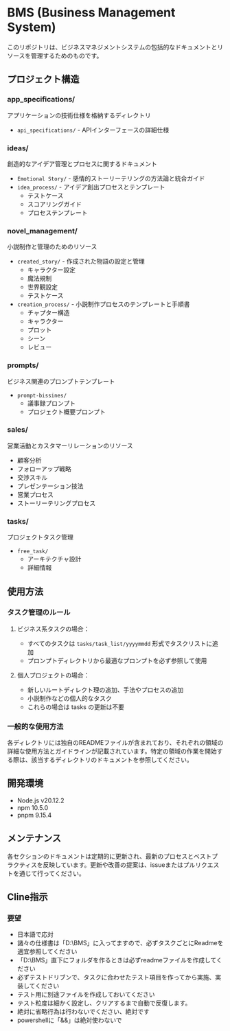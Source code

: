 # BMS (Business Management System)

このリポジトリは、ビジネスマネジメントシステムの包括的なドキュメントとリソースを管理するためのものです。

## プロジェクト構造

### app_specifications/
アプリケーションの技術仕様を格納するディレクトリ
- `api_specifications/` - APIインターフェースの詳細仕様

### ideas/
創造的なアイデア管理とプロセスに関するドキュメント
- `Emotional Story/` - 感情的ストーリーテリングの方法論と統合ガイド
- `idea_process/` - アイデア創出プロセスとテンプレート
  - テストケース
  - スコアリングガイド
  - プロセステンプレート

### novel_management/
小説制作と管理のためのリソース
- `created_story/` - 作成された物語の設定と管理
  - キャラクター設定
  - 魔法規制
  - 世界観設定
  - テストケース
- `creation_process/` - 小説制作プロセスのテンプレートと手順書
  - チャプター構造
  - キャラクター
  - プロット
  - シーン
  - レビュー

### prompts/
ビジネス関連のプロンプトテンプレート
- `prompt-bissines/`
  - 議事録プロンプト
  - プロジェクト概要プロンプト

### sales/
営業活動とカスタマーリレーションのリソース
- 顧客分析
- フォローアップ戦略
- 交渉スキル
- プレゼンテーション技法
- 営業プロセス
- ストーリーテリングプロセス

### tasks/
プロジェクトタスク管理
- `free_task/`
  - アーキテクチャ設計
  - 詳細情報

## 使用方法

### タスク管理のルール
1. ビジネス系タスクの場合：
   - すべてのタスクは `tasks/task_list/yyyymmdd` 形式でタスクリストに追加
   - プロンプトディレクトリから最適なプロンプトを必ず参照して使用

2. 個人プロジェクトの場合：
   - 新しいルートディレクト理の追加、手法やプロセスの追加
   - 小説制作などの個人的なタスク
   - これらの場合は tasks の更新は不要

### 一般的な使用方法
各ディレクトリには独自のREADMEファイルが含まれており、それぞれの領域の詳細な使用方法とガイドラインが記載されています。特定の領域の作業を開始する際は、該当するディレクトリのドキュメントを参照してください。

## 開発環境

- Node.js v20.12.2
- npm 10.5.0
- pnpm 9.15.4

## メンテナンス

各セクションのドキュメントは定期的に更新され、最新のプロセスとベストプラクティスを反映しています。更新や改善の提案は、issueまたはプルリクエストを通じて行ってください。

## Cline指示
### 要望
- 日本語で応対
- 諸々の仕様書は「D:\BMS」に入ってますので、必ずタスクごとにReadmeを適宜参照してください
- 「D:\BMS」直下にフォルダを作るときは必ずreadmeファイルを作成してください
- 必ずテストドリブンで、タスクに合わせたテスト項目を作ってから実施、実装してください
- テスト用に別途ファイルを作成しておいてください
- テスト粒度は細かく設定し、クリアするまで自動で反復します。
- 絶対に省略行為は行わないでください、絶対です
- powershellに「&&」は絶対使わないで